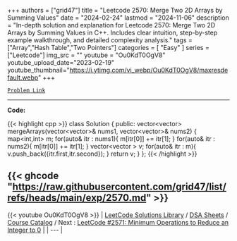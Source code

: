 
+++
authors = ["grid47"]
title = "Leetcode 2570: Merge Two 2D Arrays by Summing Values"
date = "2024-02-24"
lastmod = "2024-11-06"
description = "In-depth solution and explanation for Leetcode 2570: Merge Two 2D Arrays by Summing Values in C++. Includes clear intuition, step-by-step example walkthrough, and detailed complexity analysis."
tags = ["Array","Hash Table","Two Pointers"]
categories = [
    "Easy"
]
series = ["Leetcode"]
img_src = ""
youtube = "Ou0KdT0OgV8"
youtube_upload_date="2023-02-19"
youtube_thumbnail="https://i.ytimg.com/vi_webp/Ou0KdT0OgV8/maxresdefault.webp"
+++



[`Problem Link`](https://leetcode.com/problems/merge-two-2d-arrays-by-summing-values/description/)

---
**Code:**

{{< highlight cpp >}}
class Solution {
public:
    vector<vector<int>> mergeArrays(vector<vector<int>>& nums1, vector<vector<int>>& nums2) {
        map<int,int> m;
        for(auto& itr : nums1){
            m[itr[0]] += itr[1]; 
        }
        for(auto& itr : nums2){
            m[itr[0]] += itr[1]; 
        }
        vector<vector<int> > v;
        for(auto& itr : m){
            v.push_back({itr.first,itr.second});
        }
        return v;
    }
};
{{< /highlight >}}

{{< ghcode "https://raw.githubusercontent.com/grid47/list/refs/heads/main/exp/2570.md" >}}
---
{{< youtube Ou0KdT0OgV8 >}}
| [LeetCode Solutions Library](https://grid47.xyz/leetcode/) / [DSA Sheets](https://grid47.xyz/sheets/) / [Course Catalog](https://grid47.xyz/courses/) / Next : [LeetCode #2571: Minimum Operations to Reduce an Integer to 0](https://grid47.xyz/leetcode/solution-2571-minimum-operations-to-reduce-an-integer-to-0/) |
| --- |

